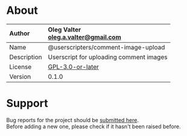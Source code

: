 
# About

| Author       | Oleg Valter<br>[oleg.a.valter@gmail.com](mailto:oleg.a.valter@gmail.com) |
| :----------- | :----------------------- |
| Name | @userscripters/comment-image-upload |
| Description | Userscript for uploading comment images |
| License | [GPL-3.0-or-later](https://spdx.org/licenses/GPL-3.0-or-later) |
| Version | 0.1.0 |


# Support

Bug reports for the project should be [submitted here](https://github.com/userscripters/comment-image-upload/issues).
<br>Before adding a new one, please check if it hasn't been raised before.
  